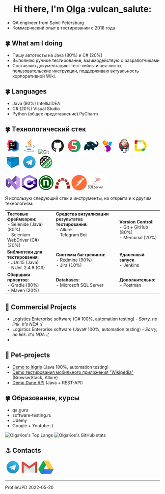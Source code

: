 
<h1 align="center">Hi there, I'm <a href="https://github.com/olgakos" target="_blank">Olga</a> :vulcan_salute: </h1>

- QA engineer from Saint-Petersburg
- Коммерческий опыт в тестировании c 2018 года

## :four_leaf_clover: What am I doing
- Пишу автотесты на Java (80%) и C# (20%)
- Выполняю ручное тестирование, взаимодействую с разработчиками
- Составляю документацию: тест-кейсы и чек-листы, пользовательские инструкции, поддерживаю актуальность корпоративной Wiki.
    
## :four_leaf_clover: Languages
- Java (80%) IntelliJIDEA
- C# (20%) Visual Studio
- Python (общее представление) PyCharm

## :four_leaf_clover: Тexнoлoгичeский стeк 
<p align="left">
<a href="https://www.jetbrains.com/idea/"><img src="images/logo/Idea.svg" width="50" height="50"  alt="olgakos" title="IJ IDEA"></a>
<a href="https://www.java.com/"><img src="images/logo/Java.svg" width="50" height="50"  alt="olgakos" title="Java"></a>    
<a href="https://git.com/"><img src="https://www.vectorlogo.zone/logos/git-scm/git-scm-icon.svg" width="50" height="50" alt="Git" title="Git"></a>
<a href="https://github.com/"><img src="images/logo/GitHub.svg" width="50" height="50"  alt="olgakos" title="Github"></a>    
<a href="https://junit.org/junit5/"><img src="images/logo/Junit5.svg" width="50" height="50"  alt="olgakos"title="JUnit 5"></a>
<a href="https://gradle.org/"><img src="images/logo/Gradle.svg" width="50" height="50"  alt="olgakos" title="Gradle"></a>
<a href="https://selenide.org/"><img src="images/logo/Selenide.svg" width="50" height="50"  alt="olgakos" title="Selenide"></a>
<a href="https://www.jenkins.io/"><img src="images/logo/Jenkins.svg" width="50" height="50"  alt="olgakos" title="Jenkins"></a>  
<a href="https://github.com/allure-framework/allure2"><img src="images/logo/Allure.svg" width="50" height="50"  alt="olgakos" title="Allure Report"></a>    
<a href="https://aerokube.com/selenoid/"><img src="images/logo/Selenoid.svg" width="50" height="50"  alt="olgakos" title="Selenoid"></a>
<a href="https://web.telegram.org/"><img src="images/logo/Telegram.svg" width="50" height="50"  alt="olgakos" title="Telegram Bot"></a>
<a href="https://rest-assured.io/"><img src="images/logo/RestAssured.svg" width="50" height="50"  alt="olgakos" title="Rest-Assured"></a>    
<!-- <a "href=https://habr.com/ru/post/438870/"><img src="images/logo/Lombok.svg" width="50" height="50"  alt="olgakos" title="Lombok"></a>  -->
<!-- <a "href=https://qameta.io/"><img src="images/logo/Allure_TO.svg" width="50" height="50"  alt="olgakos" title="AllureTestOps"></a> -->    

<p align="left">
<a href="https://www.ххх/"><img src="images/logo/VStudio.svg" width="50" height="50"  alt="olgakos" title="Visual Studio"></a>  
<a href="https://www.ххх/"><img src="images/logo/Csharp.svg" width="50" height="50"  alt="olgakos" title="C#"></a>
<a href="https://www.ххх/"><img src="images/logo/NUnit_png.png" width="50" height="50"  alt="olgakos" title="NUnit"></a>
<a href="https://www.redmine.org/projects/redmine"><img src="images/logo/redmine_png.png" width="50" height="50" alt="olgakos" title="Redmine"></a>
<a href="https://www.postman.com/"><img src="images/logo/Postman.svg" width="50" height="50" alt="olgakos" title="Postman"></a>
<a href="https://www.microsoft.com/ru-ru/sql-server/sql-server-2019"><img src="images/logo/MicrosoftSqlServer.svg" width="50" height="50" alt="olgakos" title="MicrosoftSqlServer"></a>          
    
<!--
<a href="https://qameta.io/"><img src="images/logo/Allure_TO.svg" width="50" height="50"  alt="olgakos" title="AllureTestOps"></a>
<a href="https://habr.com/ru/post/438870/"><img src="images/logo/Lombok.svg" width="50" height="50"  alt="olgakos" title="Lombok"></a>  
<a href="https://www.atlassian.com/ru/software/jira"><img src="images/logo/Jira.svg" width="50" height="50"  alt="olgakos" title="Jira"></a>
-->

</p>
    
Я использую следующий стек и инструменты, но открыта и к другим технологиям:
    
<table valign="top"><tr>   
<td>
<b>Тестовые фреймворки:</b>
<br>- Selenide (Java) (80%) 
<br>- Selenium WebDriver (C#) (20%)
</td>   
<td  valign="top">
<b>Средства визуализации результатов тестирования: </b>
<br>- Allure 
<br>- Telegram Bot
</td>    
<td> 
<b>Version Control: </b>
<br>- Git + GitHub (80%) 
<br>- Mercurial (20%)
</td>
</tr><tr>
<td>
<b>Библиотеки для тестирования:</b>
<br>- JUnit5 (Java)
<br>- NUnit 2.4.6 (C#) 
</td>
       
<td>
<b>Системы багтрекинга:</b>
<br>- Redmine (90%)
<br>- Jira (10%)
</td>    
<td>
<b>Удаленный запуск</b>
<br>- Jenkins 
<br>
</td>
</tr><tr>
<td>
<b>Сборщики проектов:</b>
<br>- Gradle (80%)
<br>- Maven  (20%)
</td>  
<td>
<b>Databases:</b>
<br>- Microsoft SQL Server
<br>
</td>    
<td>
<b>Дополнительно:</b>
<br>- Postman
</td>
</tr></table>

## :sunflower: Commercial Projects 
* Logistics Enterprise software (C# 100%, automation testing) - <i>Sorry, no link. It's NDA :(</i> 
* Logistics Enterprise software (Java# 100%, automation testing) - <i>Sorry, no link. It's NDA :(</i>   
*     
## :unicorn: Pet-projects
* <a target="_blank" href="https://github.com/olgakos/qa_guru_11_13_Demo_Itigris">Demo to Itigris</a>  (Java 100%, automation testing)
* <a target="_blank" href="https://github.com/olgakos/qa_guru_11_21_browserstack4">Demo тестирования мобильного приложения "Wikipedia"</a> (BrowserStack, Allure)
* <a target="_blank" href="https://github.com/olgakos/demo_Dune_API">Demo Dune API</a> (Java + REST-API)


## :four_leaf_clover: Образование, курсы    
* qa.guru
* software-testing.ru
* Udemy
* Google + Youtube :)    


![OlgaKos's Top Langs](http://github-profile-summary-cards.vercel.app/api/cards/repos-per-language?username=olgakos&theme=vue) ![OlgaKos's GitHub stats](http://github-profile-summary-cards.vercel.app/api/cards/stats?username=olgakos&theme=vue)
 

## :anchor: Contacts   
<p align="left">
<a href="https://t.me/kos2304"><img src="images/logo/Telegram.svg" width="50" height="50" title="My Telegram"></a>
<a href="mailto:qakostina@gmail.com" target="blank"><img src="images/logo/Gmail.svg" height="50" width="50" title="My Gmail"></a>      
<a href="***" target="blank"><img src="images/logo/GoogleDrive.svg" height="50" width="50" title="Краткое резюме в Google Drive"></a>

    
<!--
[![Email](images/logo/GmailIcon.png)](mailto:qaxxx@gmail.com)
<a href="https://t.me/xxx" target="blank"><img align="center" src="https://www.vectorlogo.zone/logos/telegram/telegram-icon.svg" alt="Olga Kos" height="50" width="50" /></a>
<a href="***" target="blank"><img align="center" src="https://www.vectorlogo.zone/logos/google_drive/google_drive-icon.svg" alt="Google Drive" height="50" width="50" ></a>
<a><img width="53%" align="center" title="Profile" alt="Olga's Profile" src="https://github-stats-alpha.vercel.app/api/?username=olgakos&cc=FFFFFF&tc=00b887&ic=b8722b&bc=FFFFFF"></a> 
![](https://github-profile-summary-cards.vercel.app/api/cards/profile-details?username=olgakos&theme=vue)
## :anchor: Contacts
  ![Telegram](https://img.shields.io/badge/Telegram-2CA5E0?style=for-the-badge&logo=telegram&logoColor=white)
  ![Facebook](https://img.shields.io/badge/Facebook-%231877F2.svg?style=for-the-badge&logo=Facebook&logoColor=white)
-->
--------------------
ProfileUPD 2022-05-20
